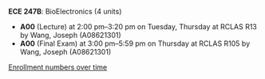 **ECE 247B**: BioElectronics (4 units)

- **A00** (Lecture) at 2:00 pm–3:20 pm on Tuesday, Thursday at RCLAS R13 by Wang, Joseph (A08621301)
- **A00** (Final Exam) at 3:00 pm–5:59 pm on Thursday at RCLAS R105 by Wang, Joseph (A08621301)

[Enrollment numbers over time](./ECE247B.tsv)
